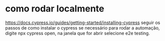 # como rodar localmente
https://docs.cypress.io/guides/getting-started/installing-cypress seguir os passos de como instalar o cypress se necessário
para rodar a automação, digite npx cypress open, na janela que for abrir selecione e2e testing.
